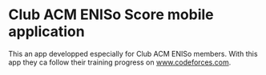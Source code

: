# Club ACM ENISo Score mobile application
This an app developped especially for Club ACM ENISo members. With this app they ca follow their training progress on www.codeforces.com.
